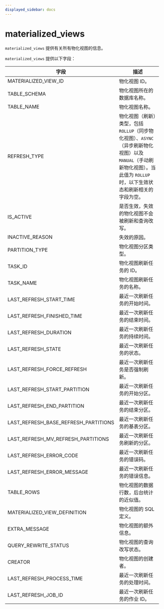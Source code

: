 ```yaml
---
displayed_sidebar: docs
---
```


# materialized_views

`materialized_views` 提供有关所有物化视图的信息。

`materialized_views` 提供以下字段：

| **字段**                             | **描述**                                         |
| ------------------------------------ | ------------------------------------------------ |
| MATERIALIZED_VIEW_ID                 | 物化视图 ID。                                    |
| TABLE_SCHEMA                         | 物化视图所在的数据库名称。                       |
| TABLE_NAME                           | 物化视图名称。                                   |
| REFRESH_TYPE                         | 物化视图（刷新）类型，包括 `ROLLUP`（同步物化视图）、`ASYNC`（异步刷新物化视图）以及 `MANUAL`（手动刷新物化视图）。当此值为 `ROLLUP` 时，以下生效状态和刷新相关的字段为空。 |
| IS_ACTIVE                            | 是否生效，失效的物化视图不会被刷新和查询改写。   |
| INACTIVE_REASON                      | 失效的原因。                                     |
| PARTITION_TYPE                       | 物化视图分区类型。                               |
| TASK_ID                              | 物化视图刷新任务的 ID。                          |
| TASK_NAME                            | 物化视图刷新任务的名称。                         |
| LAST_REFRESH_START_TIME              | 最近一次刷新任务的开始时间。                     |
| LAST_REFRESH_FINISHED_TIME           | 最近一次刷新任务的结束时间。                     |
| LAST_REFRESH_DURATION                | 最近一次刷新任务的持续时间。                     |
| LAST_REFRESH_STATE                   | 最近一次刷新任务的状态。                         |
| LAST_REFRESH_FORCE_REFRESH           | 最近一次刷新任务是否强制刷新。                   |
| LAST_REFRESH_START_PARTITION         | 最近一次刷新任务的开始分区。                     |
| LAST_REFRESH_END_PARTITION           | 最近一次刷新任务的结束分区。                     |
| LAST_REFRESH_BASE_REFRESH_PARTITIONS | 最近一次刷新任务的基表分区。                     |
| LAST_REFRESH_MV_REFRESH_PARTITIONS   | 最近一次刷新任务刷新的分区。                   |
| LAST_REFRESH_ERROR_CODE              | 最近一次刷新任务的错误码。                       |
| LAST_REFRESH_ERROR_MESSAGE           | 最近一次刷新任务的错误信息。                     |
| TABLE_ROWS                           | 物化视图的数据行数，后台统计的近似值。           |
| MATERIALIZED_VIEW_DEFINITION         | 物化视图的 SQL 定义。                            |
| EXTRA_MESSAGE                        | 物化视图的额外信息。                             |
| QUERY_REWRITE_STATUS                 | 物化视图的查询改写状态。                         |
| CREATOR                              | 物化视图的创建者。                               |
| LAST_REFRESH_PROCESS_TIME            | 最近一次刷新任务的处理时间。                     |
| LAST_REFRESH_JOB_ID                  | 最近一次刷新任务的作业 ID。                      |
